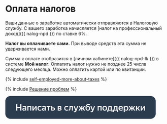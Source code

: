 # Оплата налогов

Ваши данные о заработке автоматически отправляются в Налоговую службу. С вашего заработка начисляется [налог на профессиональный доход]({{ nalog-npd }}) по ставке 6%.

**Налог вы оплачиваете сами.** При выводе средств эта сумма не удерживается нами.

Сумма к оплате отобразится в [личном кабинете]({{ nalog-npd-lk }}) в системе **Мой налог**. Оплатить налог нужно не позднее 25 числа следующего месяца. Можно оплатить картой или по квитанции.

{% include [self-employed-more-about-taxes](../_includes/self-employed/about/id-self-employed/more-about-taxes.md) %}

{% include [Решение проблем](_include/self-employed_troubles.md) %}

[![](../images/buttons/contact-support.svg)](../troubleshooting/troubleshooting.md#self-employed)

